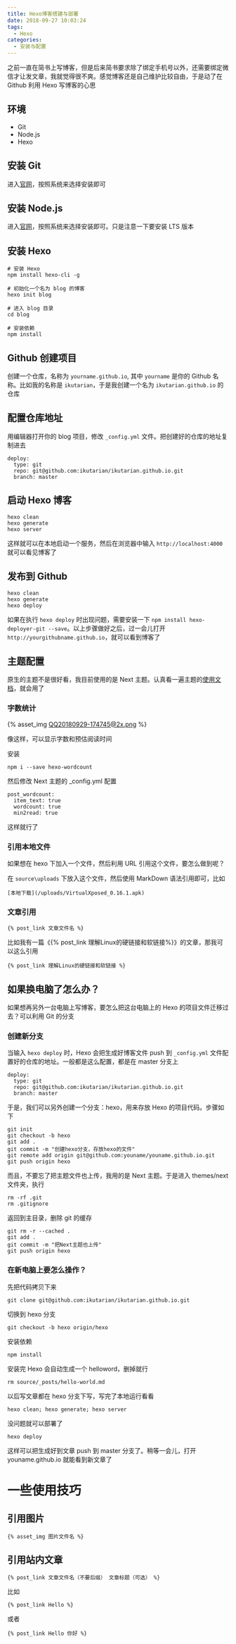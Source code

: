 ```yaml
---
title: Hexo博客搭建与部署
date: 2018-09-27 10:03:24
tags:
  - Hexo
categories:
  - 安装与配置
---
```


之前一直在简书上写博客，但是后来简书要求除了绑定手机号以外，还需要绑定微信才让发文章，我就觉得很不爽。感觉博客还是自己维护比较自由，于是动了在 Github 利用 Hexo 写博客的心思

<!-- more -->

## 环境

* Git
* Node.js
* Hexo

## 安装 Git

进入[官网](https://git-scm.com/)，按照系统来选择安装即可

## 安装 Node.js

进入[官网](https://nodejs.org/en/)，按照系统来选择安装即可。只是注意一下要安装 LTS 版本

## 安装 Hexo

```
# 安装 Hexo
npm install hexo-cli -g

# 初始化一个名为 blog 的博客
hexo init blog

# 进入 blog 目录
cd blog

# 安装依赖
npm install
```

## Github 创建项目

创建一个仓库，名称为 `yourname.github.io`, 其中 `yourname` 是你的 Github 名称。比如我的名称是 `ikutarian`，于是我创建一个名为 `ikutarian.github.io` 的仓库

## 配置仓库地址

用编辑器打开你的 blog 项目，修改 `_config.yml` 文件。把创建好的仓库的地址复制进去

```
deploy:
  type: git
  repo: git@github.com:ikutarian/ikutarian.github.io.git
  branch: master
```

## 启动 Hexo 博客

```
hexo clean
hexo generate
hexo server
```

这样就可以在本地启动一个服务，然后在浏览器中输入 `http://localhost:4000` 就可以看见博客了

## 发布到 Github

```
hexo clean
hexo generate
hexo deploy
```

如果在执行 `hexo deploy` 时出现问题，需要安装一下 `npm install hexo-deployer-git --save`。以上步骤做好之后，过一会儿打开 `http://yourgithubname.github.io`，就可以看到博客了

## 主题配置

原生的主题不是很好看，我目前使用的是 Next 主题。认真看一遍主题的[使用文档](http://theme-next.iissnan.com/)，就会用了

### 字数统计

{% asset_img QQ20180929-174745@2x.png %}

像这样，可以显示字数和预估阅读时间

安装

```
npm i --save hexo-wordcount
```

然后修改 Next 主题的 _config.yml 配置

```
post_wordcount:
  item_text: true
  wordcount: true
  min2read: true
```

这样就行了

### 引用本地文件

如果想在 hexo 下加入一个文件，然后利用 URL 引用这个文件，要怎么做到呢？

在 `source\uploads` 下放入这个文件，然后使用 MarkDown 语法引用即可，比如

```
[本地下载](/uploads/VirtualXposed_0.16.1.apk)
```

### 文章引用

```
{% post_link 文章文件名 %}
```

比如我有一篇《{% post_link 理解Linux的硬链接和软链接%}》的文章，那我可以这么引用

```
{% post_link 理解Linux的硬链接和软链接 %}
```

## 如果换电脑了怎么办？

如果想再另外一台电脑上写博客，要怎么把这台电脑上的 Hexo 的项目文件迁移过去？可以利用 Git 的分支

### 创建新分支

当输入 `hexo deploy` 时，Hexo 会把生成好博客文件 push 到 `_config.yml` 文件配置好的仓库的地址。一般都是这么配置，都是在 master 分支上

```
deploy:
  type: git
  repo: git@github.com:ikutarian/ikutarian.github.io.git
  branch: master
```

于是，我们可以另外创建一个分支：hexo，用来存放 Hexo 的项目代码。步骤如下

```
git init
git checkout -b hexo
git add .
git commit -m "创建hexo分支，存放hexo的文件"
git remote add origin git@github.com:youname/youname.github.io.git
git push origin hexo
```

而且，不要忘了把主题文件也上传，我用的是 Next 主题。于是进入 themes/next 文件夹，执行

```
rm -rf .git
rm .gitignore
```

返回到主目录，删除 git 的缓存

```
git rm -r --cached .
git add .
git commit -m "把Next主题也上传"
git push origin hexo
```

### 在新电脑上要怎么操作？

先把代码拷贝下来

```
git clone git@github.com:ikutarian/ikutarian.github.io.git
```

切换到 hexo 分支

```
git checkout -b hexo origin/hexo
```

安装依赖

```
npm install
```

安装完 Hexo 会自动生成一个 helloword，删掉就行

```
rm source/_posts/hello-world.md 
```

以后写文章都在 hexo 分支下写，写完了本地运行看看

```
hexo clean; hexo generate; hexo server
```

没问题就可以部署了

```
hexo deploy
```

这样可以把生成好到文章 push 到 master 分支了。稍等一会儿，打开 youname.github.io 就能看到新文章了

# 一些使用技巧

## 引用图片

```
{% asset_img 图片文件名 %}
```

## 引用站内文章

```
{% post_link 文章文件名（不要后缀） 文章标题（可选） %}
```

比如

```
{% post_link Hello %}
```

或者

```
{% post_link Hello 你好 %}
```